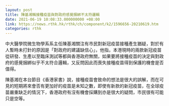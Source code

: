 ```yaml
---
layout: post
title: 陳基湘稱接種疫苗與對政府感覺捆綁不太符邏輯
date: 2021-06-19 10:08:33.000000000 +08:00
link: https://news.rthk.hk/rthk/ch/component/k2/1596656-20210619.htm
categories: rthk
---
```


中大醫學院微生物學系系主任陳基湘關注有市民對新冠疫苗接種產生猶疑，對於有人暫時未打針的原因是「對政府的建議缺信心」，他指，本港現時的兩款新冠疫苗從研發、生產以至臨床測試等都與香港政府無關，如果要將接種疫苗的決定與對政府的感覺捆綁似乎不太符合邏輯，又反問因此而喪失接種疫苗得到保護的機會是否值得。

陳基湘在本台節目《香港家書》說，接種疫苗會致命的想法是很大的誤解，而在可見的短期將來會否有更加好的疫苗是未知之數，即使有新款的新冠疫苗，在全球疫苗嚴重缺乏的情況下，香港政府有沒有機會採購到亦是很大的疑問，市民很有可能只是空等。
